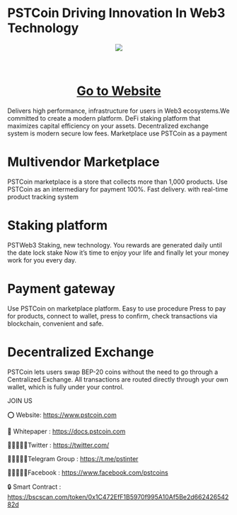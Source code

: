 # PSTCoin Driving Innovation In Web3 Technology
<div align="center"><img src="https://pstcoin.com/wp-content/uploads/2024/04/logo-pst.fw_.png" /><br />
</div>
<div align="center">
  <h1><br />
    <a href="https://pstcoin.com/" target="_blank">Go to Website<br />
    </a></h1>
</div>
Delivers high performance, infrastructure for users in Web3 ecosystems.We committed to create a modern platform. DeFi staking platform that maximizes capital efficiency on your assets. Decentralized exchange system is modern secure low fees. Marketplace use PSTCoin as a payment

# Multivendor Marketplace
PSTCoin marketplace is a store that collects more than 1,000 products. Use PSTCoin as an intermediary for payment 100%. Fast delivery. with real-time product tracking system

# Staking platform
PSTWeb3 Staking, new technology. You rewards are generated daily until the date lock stake Now it’s time to enjoy your life and finally let your money work for you every day.

# Payment gateway
Use PSTCoin on marketplace platform. Easy to use procedure Press to pay for products, connect to wallet, press to confirm, check transactions via blockchain, convenient and safe.

# Decentralized Exchange
PSTCoin lets users swap BEP-20 coins without the need to go through a Centralized Exchange. All transactions are routed directly through your own wallet, which is fully under your control.

JOIN US

⭕ Website: https://www.pstcoin.com

📄 Whitepaper : https://docs.pstcoin.com

👨🏿‍🤝‍👨🏿Twitter : https://twitter.com/

👨🏿‍🤝‍👨🏿Telegram Group : https://t.me/pstinter

👨🏿‍🤝‍👨🏿Facebook : https://www.facebook.com/pstcoins

🔒 Smart Contract : https://bscscan.com/token/0x1C472EfF1B5970f995A10Af5Be2d66242654282d

